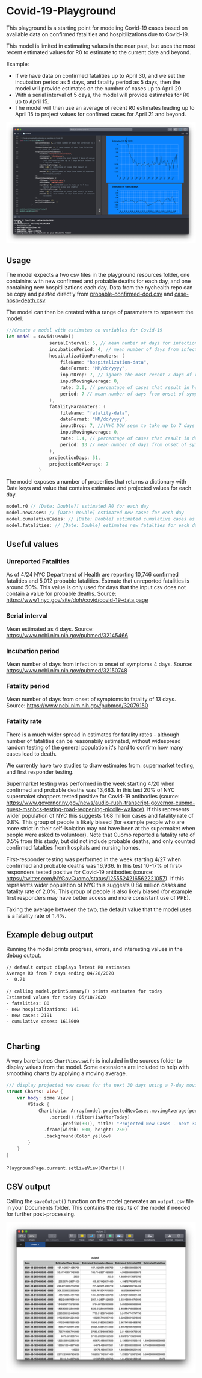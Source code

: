 # Covid-19-Playground

This playground is a starting point for modeling Covid-19 cases based on available data on confirmed fatalities and hospitilizations due to Covid-19.

This model is limited in estimating values in the near past, but uses the most recent estimated values for R0 to estimate to the current date and beyond.  

Example:  
* If we have data on confirmed fatalities up to April 30, and we set the incubation period as 5 days, and fatality period as 5 days, then the model will provide estimates on the number of cases up to April 20.
* With a serial interval of 5 days, the model will provide estimates for R0 up to April 15.
* The model will then use an average of recent R0 estimates leading up to April 15 to project values for confimed cases for April 21 and beyond. 

![Preview of chart output of covid-19 playground](playground-preview.png)

## Usage

The model expects a two csv files in the playground resources folder, one containins with new confirmed and probable deaths for each day, and one containing new hospitilizations each day.
Data from the nychealth repo can be copy and pasted directly from [probable-confirmed-dod.csv](https://github.com/nychealth/coronavirus-data/blob/master/deaths/probable-confirmed-dod.csv) and  [case-hosp-death.csv](https://github.com/nychealth/coronavirus-data/blob/master/case-hosp-death.csv) 

The model can then be created with a range of paramaters to represent the model. 

````Swift
///Create a model with estimates on variables for Covid-19
let model = Covid19Model(
                serialInterval: 5, // mean number of days for infection to a new person
                incubationPeriod: 4, // mean number of days from infection to onset of symptoms
                hospitalizationParamaters: (
                    fileName: "hospitalization-data",
                    dateFormat: "MM/dd/yyyy",
                    inputDrop: 7, // ignore the most recent 7 days of values (NYC DOH seem to take up to 7 days before values for a day are stable)
                    inputMovingAverage: 0,
                    rate: 3.0, // percentage of cases that result in hospitalization
                    period: 7 // mean number of days from onset of symptoms to hospitilization
                ),
                fatalityParamaters: (
                    fileName: "fatality-data",
                    dateFormat: "MM/dd/yyyy",
                    inputDrop: 7, //(NYC DOH seem to take up to 7 days before values for a day are stable)
                    inputMovingAverage: 0,
                    rate: 1.4, // percentage of cases that result in death
                    period: 13 // mean number of days from onset of symptoms to death
                ),
                projectionDays: 51,
                projectionR0Average: 7
            )

````  
The model exposes a number of properties that returns a dictionary with Date keys and value that contains estimated and projected values for each day.  

````Swift
model.r0 // [Date: Double?] estimated R0 for each day
model.newCases: // [Date: Double] estimated new cases for each day
model.cumulativeCases: // [Date: Double] estimated cumulative cases as of each day
model.fatalities: // [Date: Double] estimated new fatalties for each day
````  

## Useful values 

### Unreported Fatalities
As of 4/24 NYC Department of Health are reporting 10,746 confirmed fatalities and 5,012 probable fatalities. Estmate that unreported fatalities is around 50%. This value is only used for days that the input csv does not contain a value for probable deaths.
Source: https://www1.nyc.gov/site/doh/covid/covid-19-data.page

### Serial interval
Mean estimated as 4 days. 
Source: https://www.ncbi.nlm.nih.gov/pubmed/32145466

### Incubation period 
Mean number of days from infection to onset of symptoms 4 days. 
Source: https://www.ncbi.nlm.nih.gov/pubmed/32150748

### Fatality period
Mean number of days from onset of symptoms to fatality of 13 days. 
Source: https://www.ncbi.nlm.nih.gov/pubmed/32079150

### Fatality rate  
There is a much wider spread in estimates for fatality rates - although number of fatalities can be reasonabily estimated, without widespread random testing of the general population it's hard to confirm how many cases lead to death. 

We currently have two studies to draw estimates from: supermarket testing, and first responder testing.

Supermarket testing was performed in the week starting 4/20 when confirmed and probable deaths was 13,683. In this test 20% of NYC supermaket shoppers tested positive for Covid-19 antibodies (source: https://www.governor.ny.gov/news/audio-rush-transcript-governor-cuomo-guest-msnbcs-testing-road-reopening-nicolle-wallace). If this represents wider population of NYC this suggests 1.68 million cases and fatality rate of 0.8%. This group of people is likely biased (for example people who are more strict in their self-isolation may not have been at the supermaket when people were asked to volunteer). Note that Cuomo reported a fatality rate of 0.5% from this study, but did not include probable deaths, and only counted confirmed fatalties from hospitals and nursing homes.

First-responder testing was performed in the week starting 4/27 when confirmed and probable deaths was 16,936. In this test 10-17% of first-responders tested positive for Covid-19 antibodies (source: https://twitter.com/NYGovCuomo/status/1255524216562221057). If this represents wider population of NYC this suggests 0.84 million cases and fatality rate of 2.0%. This group of people is also likely biased (for example first responders may have better access and more consistant use of PPE). 

Taking the average between the two, the default value that the model uses is a fatality rate of 1.4%.


## Example debug output 

Running the model prints progress, errors, and interesting values in the debug output.

````
// default output displays latest R0 estimates 
Average R0 from 7 days ending 04/28/2020
-  0.71

// calling model.printSummary() prints estimates for today
Estimated values for today 05/18/2020
- fatalities: 80
- new hospitalizations: 141
- new cases: 2191
- cumulative cases: 1615009
 
````

## Charting
A very bare-bones `ChartView.swift` is included in the sources folder to display values from the model.
Some extensions are included to help with smoothing charts by applying a moving average.

````Swift
/// display projected new cases for the next 30 days using a 7-day moving average
struct Charts: View {
    var body: some View {
        VStack {
            Chart(data: Array(model.projectedNewCases.movingAverage(period: 7)
                .sorted().filter(isAfterToday)
                    .prefix(30)), title: "Projected New Cases - next 30 days")
              .frame(width: 600, height: 250)
              .background(Color.yellow)
        }
    }
}

PlaygroundPage.current.setLiveView(Charts())
````

## CSV output

Calling the `saveOutput()` function on the model generates an `output.csv` file in your Documents folder. This contains the results of the model if needed for further post-processing. 

![Preview of csv file generated from covid-19 playground](output.csv-preview.png)

